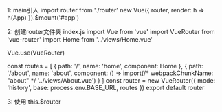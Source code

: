1: main引入 import router from './router'
new Vue({
    router,
    render: h => h(App)
}).$mount('#app')

2: 创建router文件夹 index.js
import Vue from 'vue'
import VueRouter from 'vue-router'
import Home from '../views/Home.vue'

Vue.use(VueRouter)

const routes = [
    {
        path: '/',
        name: 'home',
        component: Home
    },
    {
        path: '/about',
        name: 'about',
        component: () => import(/* webpackChunkName: "about" */ '../views/About.vue')
    }
]
const router = new VueRouter({
    mode: 'history',
    base: process.env.BASE_URL,
    routes
})
export default router

3: 使用 this.$router